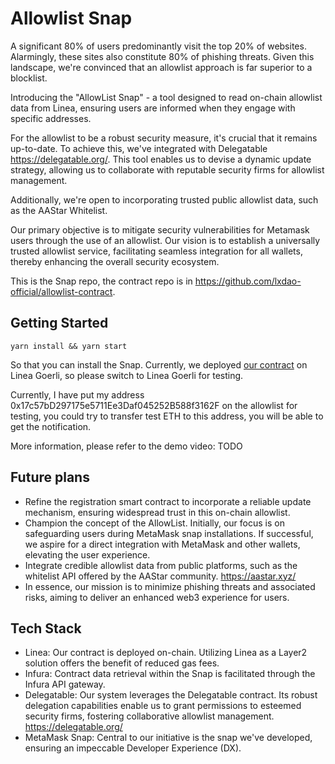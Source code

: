 # Allowlist Snap

A significant 80% of users predominantly visit the top 20% of websites. Alarmingly, these sites also constitute 80% of phishing threats. Given this landscape, we're convinced that an allowlist approach is far superior to a blocklist.

Introducing the "AllowList Snap" - a tool designed to read on-chain allowlist data from Linea, ensuring users are informed when they engage with specific addresses.

For the allowlist to be a robust security measure, it's crucial that it remains up-to-date. To achieve this, we've integrated with Delegatable https://delegatable.org/. This tool enables us to devise a dynamic update strategy, allowing us to collaborate with reputable security firms for allowlist management.

Additionally, we're open to incorporating trusted public allowlist data, such as the AAStar Whitelist.

Our primary objective is to mitigate security vulnerabilities for Metamask users through the use of an allowlist. Our vision is to establish a universally trusted allowlist service, facilitating seamless integration for all wallets, thereby enhancing the overall security ecosystem.

This is the Snap repo, the contract repo is in <https://github.com/lxdao-official/allowlist-contract>.

## Getting Started

```shell
yarn install && yarn start
```

So that you can install the Snap. Currently, we deployed [our contract](https://explorer.goerli.linea.build/address/0x27e8cBA14010e413944E057D3A0327a20b22F99F) on Linea Goerli, so please switch to Linea Goerli for testing.

Currently, I have put my address 0x17c57bD297175e5711Ee3Daf045252B588f3162F on the allowlist for testing, you could try to transfer test ETH to this address, you will be able to get the notification.

More information, please refer to the demo video: TODO

## Future plans

- Refine the registration smart contract to incorporate a reliable update mechanism, ensuring widespread trust in this on-chain allowlist.
- Champion the concept of the AllowList. Initially, our focus is on safeguarding users during MetaMask snap installations. If successful, we aspire for a direct integration with MetaMask and other wallets, elevating the user experience.
- Integrate credible allowlist data from public platforms, such as the whitelist API offered by the AAStar community. <https://aastar.xyz/>
- In essence, our mission is to minimize phishing threats and associated risks, aiming to deliver an enhanced web3 experience for users.

## Tech Stack

- Linea: Our contract is deployed on-chain. Utilizing Linea as a Layer2 solution offers the benefit of reduced gas fees.
- Infura: Contract data retrieval within the Snap is facilitated through the Infura API gateway.
- Delegatable: Our system leverages the Delegatable contract. Its robust delegation capabilities enable us to grant permissions to esteemed security firms, fostering collaborative allowlist management. <https://delegatable.org/>
- MetaMask Snap: Central to our initiative is the snap we've developed, ensuring an impeccable Developer Experience (DX).
